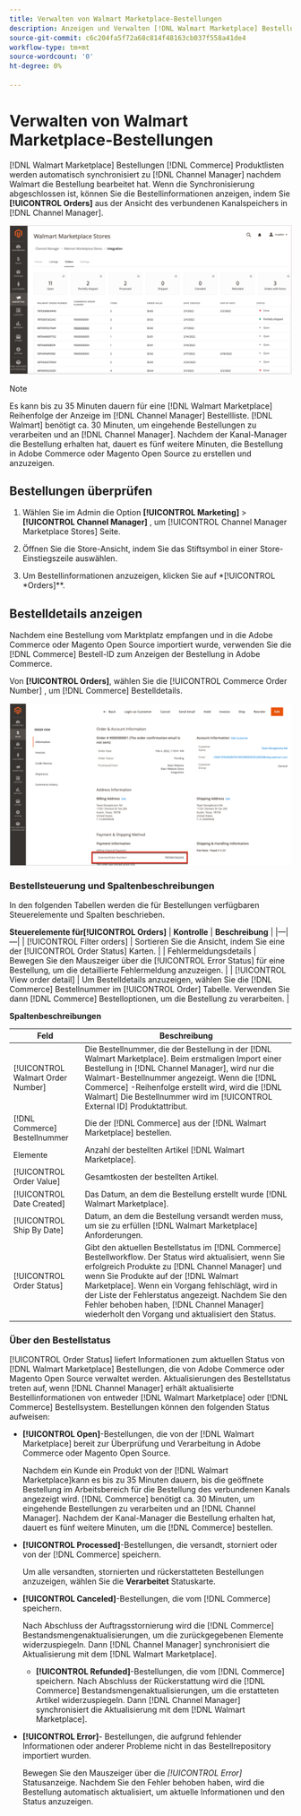 ```yaml
---
title: Verwalten von Walmart Marketplace-Bestellungen
description: Anzeigen und Verwalten [!DNL Walmart Marketplace] Bestellungen mit [!DNL Channel Manager] für Adobe Commerce und Magento Open Source.
source-git-commit: c6c204fa5f72a68c814f48163cb037f558a41de4
workflow-type: tm+mt
source-wordcount: '0'
ht-degree: 0%

---
```



# Verwalten von Walmart Marketplace-Bestellungen

[!DNL Walmart Marketplace] Bestellungen [!DNL Commerce] Produktlisten werden automatisch synchronisiert zu [!DNL Channel Manager] nachdem Walmart die Bestellung bearbeitet hat. Wenn die Synchronisierung abgeschlossen ist, können Sie die Bestellinformationen anzeigen, indem Sie **[!UICONTROL Orders]** aus der Ansicht des verbundenen Kanalspeichers in [!DNL Channel Manager].

![Ansicht &quot;Channel Manager Orders&quot;zur Verwaltung von Walmart Marketplace-Bestellungen](assets/orders-dashboard-view.png)

>[!NOTE]
>
>Es kann bis zu 35 Minuten dauern für eine [!DNL Walmart Marketplace] Reihenfolge der Anzeige im [!DNL Channel Manager] Bestellliste. [!DNL Walmart] benötigt ca. 30 Minuten, um eingehende Bestellungen zu verarbeiten und an [!DNL Channel Manager].  Nachdem der Kanal-Manager die Bestellung erhalten hat, dauert es fünf weitere Minuten, die Bestellung in Adobe Commerce oder Magento Open Source zu erstellen und anzuzeigen.

## Bestellungen überprüfen

1. Wählen Sie im Admin die Option **[!UICONTROL Marketing]** > **[!UICONTROL Channel Manager]** , um [!UICONTROL Channel Manager Marketplace Stores] Seite.

1. Öffnen Sie die Store-Ansicht, indem Sie das Stiftsymbol in einer Store-Einstiegszeile auswählen.

1. Um Bestellinformationen anzuzeigen, klicken Sie auf *[!UICONTROL *Orders]**.

## Bestelldetails anzeigen

Nachdem eine Bestellung vom Marktplatz empfangen und in die Adobe Commerce oder Magento Open Source importiert wurde, verwenden Sie die [!DNL Commerce] Bestell-ID zum Anzeigen der Bestellung in Adobe Commerce.

Von **[!UICONTROL Orders]**, wählen Sie die [!UICONTROL Commerce Order Number] , um [!DNL Commerce]  Bestelldetails.

![Commerce Order detail view for a Walmart Marketplace order](assets/order-detail-with-external-order-id.png)

### Bestellsteuerung und Spaltenbeschreibungen

In den folgenden Tabellen werden die für Bestellungen verfügbaren Steuerelemente und Spalten beschrieben.

**Steuerelemente für[!UICONTROL Orders]**
| **Kontrolle**                    | **Beschreibung**                                                                                                                                               | |—|—| | [!UICONTROL Filter orders]     | Sortieren Sie die Ansicht, indem Sie eine der [!UICONTROL Order Status] Karten.                                                                                        | | Fehlermeldungsdetails | Bewegen Sie den Mauszeiger über die [!UICONTROL Error Status] für eine Bestellung, um die detaillierte Fehlermeldung anzuzeigen.                                                                      | | [!UICONTROL View order detail] | Um Bestelldetails anzuzeigen, wählen Sie die [!DNL Commerce] Bestellnummer im [!UICONTROL Order] Tabelle. Verwenden Sie dann [!DNL Commerce] Bestelloptionen, um die Bestellung zu verarbeiten. |

**Spaltenbeschreibungen**

| **Feld** | **Beschreibung** |
|------------------------------------|-----------------------------------------------------------------------------------------------------------------------------------------------------------------------------------------------------------------------------------------------------------------------------------------------------------------------------------------------------------------------------------|
| [!UICONTROL  Walmart Order Number] | Die Bestellnummer, die der Bestellung in der [!DNL Walmart Marketplace]. Beim erstmaligen Import einer Bestellung in [!DNL Channel Manager], wird nur die Walmart-Bestellnummer angezeigt. Wenn die [!DNL Commerce] -Reihenfolge erstellt wird, wird die [!DNL Walmart] Die Bestellnummer wird im [!UICONTROL External ID] Produktattribut. |
| [!DNL Commerce]  Bestellnummer | Die der [!DNL Commerce]  aus der [!DNL Walmart Marketplace] bestellen. |
| Elemente | Anzahl der bestellten Artikel [!DNL Walmart Marketplace]. |
| [!UICONTROL Order Value] | Gesamtkosten der bestellten Artikel. |
| [!UICONTROL Date Created] | Das Datum, an dem die Bestellung erstellt wurde [!DNL Walmart Marketplace]. |
| [!UICONTROL Ship By Date] | Datum, an dem die Bestellung versandt werden muss, um sie zu erfüllen [!DNL Walmart Marketplace] Anforderungen. |
| [!UICONTROL Order Status] | Gibt den aktuellen Bestellstatus im [!DNL Commerce] Bestellworkflow. Der Status wird aktualisiert, wenn Sie erfolgreich Produkte zu [!DNL Channel Manager] und wenn Sie Produkte auf der [!DNL Walmart Marketplace]. Wenn ein Vorgang fehlschlägt, wird in der Liste der Fehlerstatus angezeigt. Nachdem Sie den Fehler behoben haben, [!DNL Channel Manager] wiederholt den Vorgang und aktualisiert den Status. |

### Über den Bestellstatus

[!UICONTROL Order Status] liefert Informationen zum aktuellen Status von [!DNL Walmart Marketplace] Bestellungen, die von Adobe Commerce oder Magento Open Source verwaltet werden. Aktualisierungen des Bestellstatus treten auf, wenn [!DNL Channel Manager] erhält aktualisierte Bestellinformationen von entweder [!DNL Walmart Marketplace] oder [!DNL Commerce] Bestellsystem. Bestellungen können den folgenden Status aufweisen:

* **[!UICONTROL Open]**-Bestellungen, die von der [!DNL Walmart Marketplace] bereit zur Überprüfung und Verarbeitung in Adobe Commerce oder Magento Open Source.

   Nachdem ein Kunde ein Produkt von der [!DNL Walmart Marketplace]kann es bis zu 35 Minuten dauern, bis die geöffnete Bestellung im Arbeitsbereich für die Bestellung des verbundenen Kanals angezeigt wird. [!DNL Commerce] benötigt ca. 30 Minuten, um eingehende Bestellungen zu verarbeiten und an [!DNL Channel Manager]. Nachdem der Kanal-Manager die Bestellung erhalten hat, dauert es fünf weitere Minuten, um die [!DNL Commerce] bestellen.

* **[!UICONTROL Processed]**-Bestellungen, die versandt, storniert oder von der [!DNL Commerce] speichern.

   Um alle versandten, stornierten und rückerstatteten Bestellungen anzuzeigen, wählen Sie die **Verarbeitet** Statuskarte.

* **[!UICONTROL Canceled]**-Bestellungen, die vom [!DNL Commerce] speichern.

   Nach Abschluss der Auftragsstornierung wird die [!DNL Commerce] Bestandsmengenaktualisierungen, um die zurückgegebenen Elemente widerzuspiegeln. Dann [!DNL Channel Manager] synchronisiert die Aktualisierung mit dem [!DNL Walmart Marketplace].

   * **[!UICONTROL Refunded]**-Bestellungen, die vom [!DNL Commerce] speichern.
   Nach Abschluss der Rückerstattung wird die [!DNL Commerce] Bestandsmengenaktualisierungen, um die erstatteten Artikel widerzuspiegeln. Dann [!DNL Channel Manager] synchronisiert die Aktualisierung mit dem [!DNL Walmart Marketplace].

* **[!UICONTROL Error]**- Bestellungen, die aufgrund fehlender Informationen oder anderer Probleme nicht in das Bestellrepository importiert wurden.

   Bewegen Sie den Mauszeiger über die *[!UICONTROL Error]* Statusanzeige. Nachdem Sie den Fehler behoben haben, wird die Bestellung automatisch aktualisiert, um aktuelle Informationen und den Status anzuzeigen.

